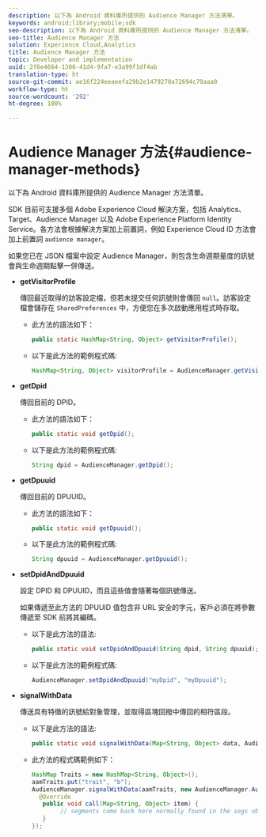 ```yaml
---
description: 以下為 Android 資料庫所提供的 Audience Manager 方法清單。
keywords: android;library;mobile;sdk
seo-description: 以下為 Android 資料庫所提供的 Audience Manager 方法清單。
seo-title: Audience Manager 方法
solution: Experience Cloud,Analytics
title: Audience Manager 方法
topic: Developer and implementation
uuid: 2f6e4664-1306-41d4-9fa7-e3a99f1df4ab
translation-type: ht
source-git-commit: ae16f224eeaeefa29b2e1479270a72694c79aaa0
workflow-type: ht
source-wordcount: '292'
ht-degree: 100%

---
```



# Audience Manager 方法{#audience-manager-methods}

以下為 Android 資料庫所提供的 Audience Manager 方法清單。

SDK 目前可支援多個 Adobe Experience Cloud 解決方案，包括 Analytics、Target、Audience Manager 以及 Adobe Experience Platform Identity Service。各方法會根據解決方案加上前置詞，例如 Experience Cloud ID 方法會加上前置詞 `audience manager`。

如果您已在 JSON 檔案中設定 Audience Manager，則包含生命週期量度的訊號會與生命週期點擊一併傳送。

* **getVisitorProfile**

   傳回最近取得的訪客設定檔，但若未提交任何訊號則會傳回 `null`。訪客設定檔會儲存在 `SharedPreferences` 中，方便您在多次啟動應用程式時存取。

   * 此方法的語法如下：

      ```java
      public static HashMap<String, Object> getVisitorProfile(); 
      ```

   * 以下是此方法的範例程式碼:

      ```java
      HashMap<String, Object> visitorProfile = AudienceManager.getVisitorProfile(); 
      ```

* **getDpid**

   傳回目前的 DPID。

   * 此方法的語法如下：

      ```java
      public static void getDpid(); 
      ```

   * 以下是此方法的範例程式碼:

      ```java
      String dpid = AudienceManager.getDpid(); 
      ```

* **getDpuuid**

   傳回目前的 DPUUID。

   * 此方法的語法如下：

      ```java
      public static void getDpuuid(); 
      ```

   * 以下是此方法的範例程式碼:

      ```java
      String dpuuid = AudienceManager.getDpuuid(); 
      ```

* **setDpidAndDpuuid**

   設定 DPID 和 DPUUID，而且這些值會隨著每個訊號傳送。

   如果傳遞至此方法的 DPUUID 值包含非 URL 安全的字元，客戶必須在將參數傳遞至 SDK 前將其編碼。

   * 以下是此方法的語法:

      ```java
      public static void setDpidAndDpuuid(String dpid, String dpuuid); 
      ```

   * 以下是此方法的範例程式碼:

      ```java
      AudienceManager.setDpidAndDpuuid("myDpid", "myDpuuid"); 
      ```

* **signalWithData**

   傳送具有特徵的訊號給對象管理，並取得區塊回撥中傳回的相符區段。

   * 以下是此方法的語法:

      ```java
      public static void signalWithData(Map<String, Object> data, AudienceManagerCallback<Map<String, Object>> callback);
      ```

   * 此方法的程式碼範例如下：

      ```java
      HashMap Traits = new HashMap<String, Object>();
      aamTraits.put("trait", "b");
      AudienceManager.signalWithData(aamTraits, new AudienceManager.AudienceManagerCallback<Map<String, Object>> () {
        @Override
         public void call(Map<String, Object> item) { 
              // segments come back here normally found in the segs object of your json 
         }
      });
      ```
